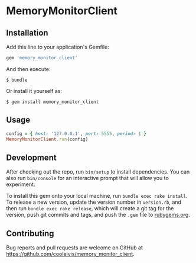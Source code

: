 # MemoryMonitorClient

## Installation

Add this line to your application's Gemfile:

```ruby
gem 'memory_monitor_client'
```

And then execute:

    $ bundle

Or install it yourself as:

    $ gem install memory_monitor_client

## Usage
```ruby
config = { host: '127.0.0.1', port: 5555, period: 1 }
MemoryMonitorClient.run(config)
```    

## Development

After checking out the repo, run `bin/setup` to install dependencies. You can also run `bin/console` for an interactive prompt that will allow you to experiment.

To install this gem onto your local machine, run `bundle exec rake install`. To release a new version, update the version number in `version.rb`, and then run `bundle exec rake release`, which will create a git tag for the version, push git commits and tags, and push the `.gem` file to [rubygems.org](https://rubygems.org).

## Contributing

Bug reports and pull requests are welcome on GitHub at https://github.com/coolelvis/memory_monitor_client.

